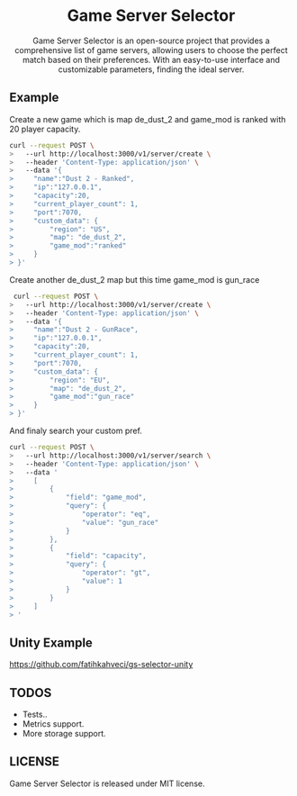 <h1 align="center">
  Game Server Selector
</h1>

<p align="center">
Game Server Selector is an open-source project that provides a comprehensive list of game servers, allowing users to choose the perfect match based on their preferences. With an easy-to-use interface and customizable parameters, finding the ideal server.
</p>

## Example

Create a new game which is map de_dust_2 and game_mod is ranked with 20 player capacity.

```bash
curl --request POST \
>   --url http://localhost:3000/v1/server/create \
>   --header 'Content-Type: application/json' \
>   --data '{
>     "name":"Dust 2 - Ranked",
>     "ip":"127.0.0.1",
>     "capacity":20,
>     "current_player_count": 1,
>     "port":7070,
>     "custom_data": {
>         "region": "US",
>         "map": "de_dust_2",
>         "game_mod":"ranked"
>     }
> }'
```

Create another de_dust_2 map but this time game_mod is gun_race

```bash
 curl --request POST \
>   --url http://localhost:3000/v1/server/create \
>   --header 'Content-Type: application/json' \
>   --data '{
>     "name":"Dust 2 - GunRace",
>     "ip":"127.0.0.1",
>     "capacity":20,
>     "current_player_count": 1,
>     "port":7070,
>     "custom_data": {
>         "region": "EU",
>         "map": "de_dust_2",
>         "game_mod":"gun_race"
>     }
> }'
```

And finaly search your custom pref.

```bash
curl --request POST \
>   --url http://localhost:3000/v1/server/search \
>   --header 'Content-Type: application/json' \
>   --data '
>     [
>         {
>             "field": "game_mod",
>             "query": {
>                 "operator": "eq",
>                 "value": "gun_race"
>             }
>         },
>         {
>             "field": "capacity",
>             "query": {
>                 "operator": "gt",
>                 "value": 1
>             }
>         }
>     ]
> '
```

## Unity Example

https://github.com/fatihkahveci/gs-selector-unity

## TODOS

- Tests..
- Metrics support.
- More storage support.

## LICENSE

Game Server Selector is released under MIT license.